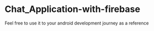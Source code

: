 # Chat_Application-with-firebase
Feel free to use it to your android development journey as a reference

